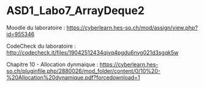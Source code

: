# ASD1_Labo7_ArrayDeque2

Moodle du laboratoire : https://cyberlearn.hes-so.ch/mod/assign/view.php?id=955346

CodeCheck du laboratoire : http://codecheck.it/files/19042512434qivq4pgdu6nvg021d3sgqk5w

Chapitre 10 - Allocation dynmaique : https://cyberlearn.hes-so.ch/pluginfile.php/2880026/mod_folder/content/0/10%20-%20Allocation%20dynamique.pdf?forcedownload=1
